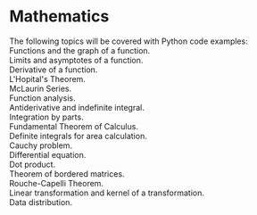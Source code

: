 # Mathematics
The following topics will be covered with Python code examples: <br>
Functions and the graph of a function. <br>
Limits and asymptotes of a function. <br>
Derivative of a function. <br>
L'Hopital's Theorem. <br>
McLaurin Series. <br>
Function analysis. <br>
Antiderivative and indefinite integral. <br>
Integration by parts. <br>
Fundamental Theorem of Calculus. <br>
Definite integrals for area calculation. <br>
Cauchy problem. <br>
Differential equation. <br>
Dot product. <br>
Theorem of bordered matrices. <br>
Rouche-Capelli Theorem. <br>
Linear transformation and kernel of a transformation. <br>
Data distribution.